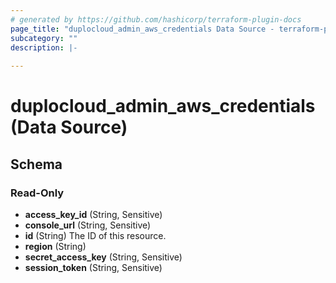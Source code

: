 ```yaml
---
# generated by https://github.com/hashicorp/terraform-plugin-docs
page_title: "duplocloud_admin_aws_credentials Data Source - terraform-provider-duplocloud"
subcategory: ""
description: |-
  
---
```


# duplocloud_admin_aws_credentials (Data Source)





<!-- schema generated by tfplugindocs -->
## Schema

### Read-Only

- **access_key_id** (String, Sensitive)
- **console_url** (String, Sensitive)
- **id** (String) The ID of this resource.
- **region** (String)
- **secret_access_key** (String, Sensitive)
- **session_token** (String, Sensitive)


